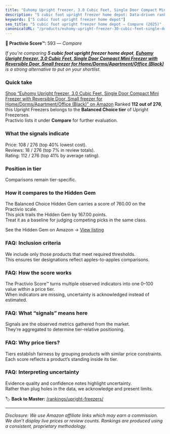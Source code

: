 ```yaml
---
title: "Euhomy Upright freezer, 3.0 Cubic Feet, Single Door Compact Mini Freezer with Reversible Door, Small freezer for Home/Dorms/Apartment/Office (Black)"
description: "5 cubic foot upright freezer home depot: Data-driven ranking using the Practivio Score™. Positioned by quality, value, demand, findability, momentum."
keywords: ["5 cubic foot upright freezer home depot"]
seo_title: "5 cubic foot upright freezer home depot — Compare (2025)"
canonicalURL: "/products/euhomy-upright-freezer-30-cubic-feet-single-door-compact-mini-freezer-with-reversible-door-small-freezer-for-homedormsapartmentoffice-black-B082PHZMRW/"
---
```


**🛒 Practivio Score™:** 593 — _Compare_


*If you're comparing **5 cubic foot upright freezer home depot**, **[Euhomy Upright freezer, 3.0 Cubic Feet, Single Door Compact Mini Freezer with Reversible Door, Small freezer for Home/Dorms/Apartment/Office (Black)](https://www.amazon.com/dp/B082PHZMRW?tag=practivio-20)** is a strong alternative to put on your shortlist.*
### Quick take
[Shop “Euhomy Upright freezer, 3.0 Cubic Feet, Single Door Compact Mini Freezer with Reversible Door, Small freezer for Home/Dorms/Apartment/Office (Black)” on Amazon](https://www.amazon.com/dp/B082PHZMRW?tag=practivio-20)
Ranked **112 out of 276**, this Upright Freezers belongs to the **Balanced Choice tier** of Upright Freezerses.  
Practivio lists it under **Compare** for further evaluation.

### What the signals indicate
Price: 108 / 276 (top 40% lowest cost).  
Reviews: 18 / 276 (top 7% in review totals).  
Rating: 112 / 276 (top 41% by average rating).  

### Position in tier
Comparisons remain tier-specific.

### How it compares to the Hidden Gem
The Balanced Choice Hidden Gem carries a score of 760.00 on the Practivio scale.  
This pick trails the Hidden Gem by 167.00 points.  
Treat it as a baseline for judging competing picks in the same class.  

See the Hidden Gem on Amazon → [View listing](https://www.amazon.com/dp/B08P6CS4SW?tag=practivio-20)

### FAQ: Inclusion criteria
We include only those products that meet required thresholds.  
This ensures tier designations reflect apples-to-apples comparisons.

### FAQ: How the score works
The Practivio Score™ turns multiple observed indicators into one 0–100 value within a price tier.  
When indicators are missing, uncertainty is acknowledged instead of estimated.

### FAQ: What “signals” means here
Signals are the observed metrics gathered from the market.  
They’re aggregated to determine tier-relative positioning.

### FAQ: Why price tiers?
Tiers establish fairness by grouping products with similar price constraints.  
Each score reflects a product’s standing inside its tier.

### FAQ: Interpreting uncertainty
Evidence quality and confidence notes highlight uncertainty.  
Rather than plug holes in the data, we acknowledge and present limits.

<!-- Missing template for Compare/CompareWithinPriceClass -->


🏷️ **Back to Master:** [/rankings/upright-freezers/](/rankings/upright-freezers/)

---
_Disclosure: We use Amazon affiliate links which may earn a commission. We don’t display live prices or review counts. Rankings are produced using a consistent, proprietary methodology._
